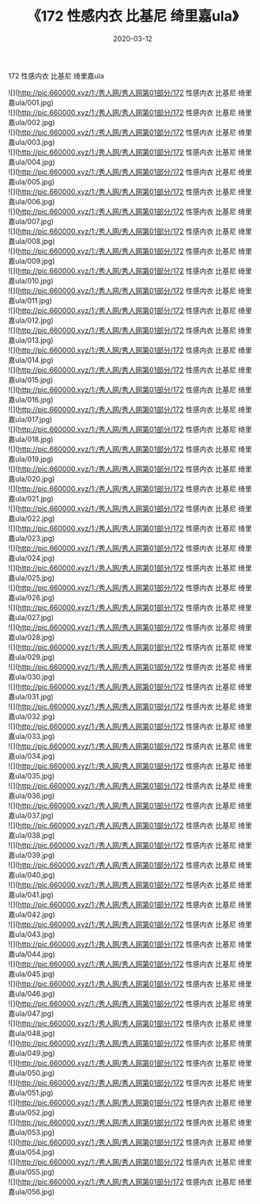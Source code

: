 ﻿---
layout: post
title:  《172 性感内衣 比基尼 绮里嘉ula》
date:   2020-03-12
img: http://pic.660000.xyz/1:/秀人网/秀人网第01部分/172 性感内衣 比基尼 绮里嘉ula/000.jpg
categories: [美女, 清纯, 唯美]
---

172 性感内衣 比基尼 绮里嘉ula

  ![](http://pic.660000.xyz/1:/秀人网/秀人网第01部分/172 性感内衣 比基尼 绮里嘉ula/001.jpg) <br> ![](http://pic.660000.xyz/1:/秀人网/秀人网第01部分/172 性感内衣 比基尼 绮里嘉ula/002.jpg) <br> ![](http://pic.660000.xyz/1:/秀人网/秀人网第01部分/172 性感内衣 比基尼 绮里嘉ula/003.jpg) <br> ![](http://pic.660000.xyz/1:/秀人网/秀人网第01部分/172 性感内衣 比基尼 绮里嘉ula/004.jpg) <br> ![](http://pic.660000.xyz/1:/秀人网/秀人网第01部分/172 性感内衣 比基尼 绮里嘉ula/005.jpg) <br> ![](http://pic.660000.xyz/1:/秀人网/秀人网第01部分/172 性感内衣 比基尼 绮里嘉ula/006.jpg) <br> ![](http://pic.660000.xyz/1:/秀人网/秀人网第01部分/172 性感内衣 比基尼 绮里嘉ula/007.jpg) <br> ![](http://pic.660000.xyz/1:/秀人网/秀人网第01部分/172 性感内衣 比基尼 绮里嘉ula/008.jpg) <br> ![](http://pic.660000.xyz/1:/秀人网/秀人网第01部分/172 性感内衣 比基尼 绮里嘉ula/009.jpg) <br> ![](http://pic.660000.xyz/1:/秀人网/秀人网第01部分/172 性感内衣 比基尼 绮里嘉ula/010.jpg) <br> ![](http://pic.660000.xyz/1:/秀人网/秀人网第01部分/172 性感内衣 比基尼 绮里嘉ula/011.jpg) <br> ![](http://pic.660000.xyz/1:/秀人网/秀人网第01部分/172 性感内衣 比基尼 绮里嘉ula/012.jpg) <br> ![](http://pic.660000.xyz/1:/秀人网/秀人网第01部分/172 性感内衣 比基尼 绮里嘉ula/013.jpg) <br> ![](http://pic.660000.xyz/1:/秀人网/秀人网第01部分/172 性感内衣 比基尼 绮里嘉ula/014.jpg) <br> ![](http://pic.660000.xyz/1:/秀人网/秀人网第01部分/172 性感内衣 比基尼 绮里嘉ula/015.jpg) <br> ![](http://pic.660000.xyz/1:/秀人网/秀人网第01部分/172 性感内衣 比基尼 绮里嘉ula/016.jpg) <br> ![](http://pic.660000.xyz/1:/秀人网/秀人网第01部分/172 性感内衣 比基尼 绮里嘉ula/017.jpg) <br> ![](http://pic.660000.xyz/1:/秀人网/秀人网第01部分/172 性感内衣 比基尼 绮里嘉ula/018.jpg) <br> ![](http://pic.660000.xyz/1:/秀人网/秀人网第01部分/172 性感内衣 比基尼 绮里嘉ula/019.jpg) <br> ![](http://pic.660000.xyz/1:/秀人网/秀人网第01部分/172 性感内衣 比基尼 绮里嘉ula/020.jpg) <br> ![](http://pic.660000.xyz/1:/秀人网/秀人网第01部分/172 性感内衣 比基尼 绮里嘉ula/021.jpg) <br> ![](http://pic.660000.xyz/1:/秀人网/秀人网第01部分/172 性感内衣 比基尼 绮里嘉ula/022.jpg) <br> ![](http://pic.660000.xyz/1:/秀人网/秀人网第01部分/172 性感内衣 比基尼 绮里嘉ula/023.jpg) <br> ![](http://pic.660000.xyz/1:/秀人网/秀人网第01部分/172 性感内衣 比基尼 绮里嘉ula/024.jpg) <br> ![](http://pic.660000.xyz/1:/秀人网/秀人网第01部分/172 性感内衣 比基尼 绮里嘉ula/025.jpg) <br> ![](http://pic.660000.xyz/1:/秀人网/秀人网第01部分/172 性感内衣 比基尼 绮里嘉ula/026.jpg) <br> ![](http://pic.660000.xyz/1:/秀人网/秀人网第01部分/172 性感内衣 比基尼 绮里嘉ula/027.jpg) <br> ![](http://pic.660000.xyz/1:/秀人网/秀人网第01部分/172 性感内衣 比基尼 绮里嘉ula/028.jpg) <br> ![](http://pic.660000.xyz/1:/秀人网/秀人网第01部分/172 性感内衣 比基尼 绮里嘉ula/029.jpg) <br> ![](http://pic.660000.xyz/1:/秀人网/秀人网第01部分/172 性感内衣 比基尼 绮里嘉ula/030.jpg) <br> ![](http://pic.660000.xyz/1:/秀人网/秀人网第01部分/172 性感内衣 比基尼 绮里嘉ula/031.jpg) <br> ![](http://pic.660000.xyz/1:/秀人网/秀人网第01部分/172 性感内衣 比基尼 绮里嘉ula/032.jpg) <br> ![](http://pic.660000.xyz/1:/秀人网/秀人网第01部分/172 性感内衣 比基尼 绮里嘉ula/033.jpg) <br> ![](http://pic.660000.xyz/1:/秀人网/秀人网第01部分/172 性感内衣 比基尼 绮里嘉ula/034.jpg) <br> ![](http://pic.660000.xyz/1:/秀人网/秀人网第01部分/172 性感内衣 比基尼 绮里嘉ula/035.jpg) <br> ![](http://pic.660000.xyz/1:/秀人网/秀人网第01部分/172 性感内衣 比基尼 绮里嘉ula/036.jpg) <br> ![](http://pic.660000.xyz/1:/秀人网/秀人网第01部分/172 性感内衣 比基尼 绮里嘉ula/037.jpg) <br> ![](http://pic.660000.xyz/1:/秀人网/秀人网第01部分/172 性感内衣 比基尼 绮里嘉ula/038.jpg) <br> ![](http://pic.660000.xyz/1:/秀人网/秀人网第01部分/172 性感内衣 比基尼 绮里嘉ula/039.jpg) <br> ![](http://pic.660000.xyz/1:/秀人网/秀人网第01部分/172 性感内衣 比基尼 绮里嘉ula/040.jpg) <br> ![](http://pic.660000.xyz/1:/秀人网/秀人网第01部分/172 性感内衣 比基尼 绮里嘉ula/041.jpg) <br> ![](http://pic.660000.xyz/1:/秀人网/秀人网第01部分/172 性感内衣 比基尼 绮里嘉ula/042.jpg) <br> ![](http://pic.660000.xyz/1:/秀人网/秀人网第01部分/172 性感内衣 比基尼 绮里嘉ula/043.jpg) <br> ![](http://pic.660000.xyz/1:/秀人网/秀人网第01部分/172 性感内衣 比基尼 绮里嘉ula/044.jpg) <br> ![](http://pic.660000.xyz/1:/秀人网/秀人网第01部分/172 性感内衣 比基尼 绮里嘉ula/045.jpg) <br> ![](http://pic.660000.xyz/1:/秀人网/秀人网第01部分/172 性感内衣 比基尼 绮里嘉ula/046.jpg) <br> ![](http://pic.660000.xyz/1:/秀人网/秀人网第01部分/172 性感内衣 比基尼 绮里嘉ula/047.jpg) <br> ![](http://pic.660000.xyz/1:/秀人网/秀人网第01部分/172 性感内衣 比基尼 绮里嘉ula/048.jpg) <br> ![](http://pic.660000.xyz/1:/秀人网/秀人网第01部分/172 性感内衣 比基尼 绮里嘉ula/049.jpg) <br> ![](http://pic.660000.xyz/1:/秀人网/秀人网第01部分/172 性感内衣 比基尼 绮里嘉ula/050.jpg) <br> ![](http://pic.660000.xyz/1:/秀人网/秀人网第01部分/172 性感内衣 比基尼 绮里嘉ula/051.jpg) <br> ![](http://pic.660000.xyz/1:/秀人网/秀人网第01部分/172 性感内衣 比基尼 绮里嘉ula/052.jpg) <br> ![](http://pic.660000.xyz/1:/秀人网/秀人网第01部分/172 性感内衣 比基尼 绮里嘉ula/053.jpg) <br> ![](http://pic.660000.xyz/1:/秀人网/秀人网第01部分/172 性感内衣 比基尼 绮里嘉ula/054.jpg) <br> ![](http://pic.660000.xyz/1:/秀人网/秀人网第01部分/172 性感内衣 比基尼 绮里嘉ula/055.jpg) <br> ![](http://pic.660000.xyz/1:/秀人网/秀人网第01部分/172 性感内衣 比基尼 绮里嘉ula/056.jpg) <br>
